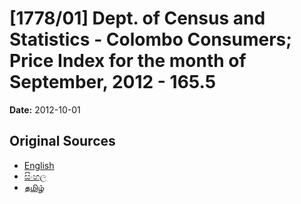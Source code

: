 # [1778/01] Dept. of Census and Statistics - Colombo Consumers; Price Index for the month of September, 2012 - 165.5

**Date:** 2012-10-01

## Original Sources

- [English](https://documents.gov.lk/view/extra-gazettes/2012/10/1778-01_E.pdf)
- [සිංහල](https://documents.gov.lk/view/extra-gazettes/2012/10/1778-01_S.pdf)
- [தமிழ்](https://documents.gov.lk/view/extra-gazettes/2012/10/1778-01_T.pdf)
